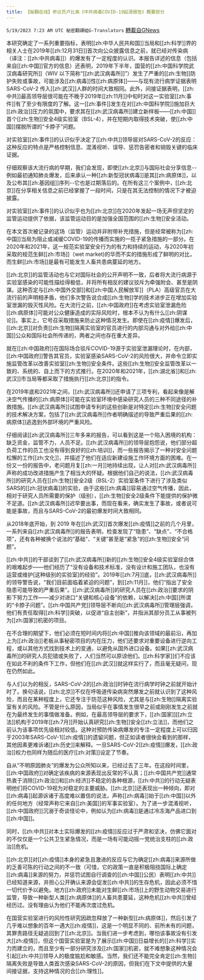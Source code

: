```yaml
---
title: 【秘翻在线】参议员卢比奥《中共病毒COVID-19起源报告》概要部分
---
```

`5/19/2023 7:23 AM UTC 秘密翻譯組G-Translators` [轉載自GNews](https://gnews.org/articles/1313368)

本研究确定了一系列重要指标，表明[[zh:中华人民共和国]]当局和[[zh:科学]]界的相关人士在2019年[[zh:12月31日]]首次向公众披露信息之前，就已经对传染病（译注：[[zh:中共病毒]]）的爆发有了一定程度的认识。本报告详述的信息（包括来自[[zh:中国]]官方的信息）还表明，2019年下半年，国营的[[zh:中国科学院武汉病毒研究所]]（WIV 以下简称“[[zh:武汉病毒所]]”）发生了严重的[[zh:生物]]防护失败或事故，可能涉及[[zh:病毒]]性[[zh:病原体]]——与现有流行病学证据表明 SARS-CoV-2 传入[[zh:武汉]]人群的时间大致相同。此外，间接证据表明，[[zh:中共]]最高领导层很可能在不晚于2019年[[zh:11月]]中旬时对这一实验室[[zh:事件]]有了至少有限度的了解。这一[[zh:事件]]发生在对[[zh:中国科学院]]施加巨大[[zh:政治]]压力的氛围中，要求其在[[zh:武汉病毒所]]建立新样板——[[zh:中国]]首个[[zh:生物]]安全4级实验室（BSL-4），并在短期内取得技术突破，使[[zh:中国]]摆脱所谓的“卡脖子”问题。

对实验室[[zh:事件]]的认识似乎决定了[[zh:中共]]领导层对SARS-CoV-2的反应：这种反应的特点是严格控制信息、混淆视听、误导、惩罚告密者和销毁关键的临床证据。

仔细观察该大流行病的早期，我们会发现，即使[[zh:北京]]与国际社会分享信息\--例如最初通知肺炎爆发，后来承认一种[[zh:新型冠状病毒]]是其[[zh:病原体]]，以及公布其[[zh:基因组]]序列\--它也是过期落后的。在所有这三个案例中，[[zh:北京]]在分享相关信息之前已经掌握了一段时间，只是在其无法控制的情况下才被迫披露。

对实验室[[zh:事件]]的认识似乎也为[[zh:北京]]在2020年发起一场无声但坚定的监管运动提供了依据，该监管运动目的是加强全国范围的[[zh:生物]]安全活动。

在本文首次被记录的这场（监管）运动并非附带补充措施，但是经常被称为[[zh:中国]]当局为阻止或减缓COVID-19的传播而实施的一揽子紧急措施的一部分。在2020年和2021年，这一规范实验室安全行为的有力和持续的运动，与2020年初采取的规范生鲜[[zh:市场]]（wet market)的华而不实的措施形成了鲜明的对比，而生鲜[[zh:市场]]是最有可能发生人畜共患病蔓延的地方。

[[zh:北京]]的监管活动也与它对国际社会的公开声明不一致，后者将大流行病源于实验室感染的可能性描绘得极低，并将所有相反的建议驳斥为牵强附会、甚至是阴谋。这种否定与[[zh:中国外交部]]和[[zh:中国人民解放军]]（PLA）高级官员在大流行前的声明相矛盾，他们多次警告说合成[[zh:生物]]学的技术进步正在增加实验室泄漏的毁灭性风险。在大流行之前，[[zh:中国政府]]在考虑实验室泄漏危险[[zh:病原体]]可能对公众健康造成的实际风险时，根本不认为有什么[[zh:阴谋论]]。事实上，它号召采取措施来防止这种情况发生。即使在[[zh:疫情]]爆发后，[[zh:北京]]对负责[[zh:生物]]隔离实验室的官员进行的内部沟通与对外给[[zh:中国]]公众和国际社会所传递的，两者之间也存在重大差异。

就在[[zh:中国政府]]在国际场合驳斥COVID-19源于实验室泄漏理论时，在内部，[[zh:中国政府]]警告其官员，实验室感染SARS-CoV-2的风险很大，并命令立即实施监管改革以改善实验室[[zh:生物]]安全条件。这些[[zh:生物]]安全监管改革以一致的、系统的、自上而下的方式推行。在2020年和2021年，[[zh:湖北省]]和[[zh:武汉]]市当局等都采取了措施执行[[zh:北京]]的指令。

在2019年底和2021年之间，[[zh:武汉病毒所]]还申请了三项专利，看起来像是解决空气传播的[[zh:病原体]]可能在实验室环境中感染研究人员的三种不同途径的补救措施。[[zh:武汉病毒所]]试图申请专利的这些创新是对特定[[zh:生物]]安全问题的技术解决方案，包括了[[zh:武汉病毒所]]作者明确描述的导致严重后果的[[zh:病原体]]逃逸到外部环境的严重风险。

仔细阅读[[zh:武汉病毒所]]三年多来的报告，可以看到这是一个陷入困境的机构：缺乏资金，监管不力，人员不足。[[zh:武汉病毒所]]的领导层抱怨说，他们部分超负荷工作的员工也没有得到良好的[[zh:培训]]，而一些报告揭示了一种对安全问题松懈的工作[[zh:文化]]，并描述了他们在适应新建设施工作环境方面的困难。在一份又一份的报告中，老问题月复[[zh:一月]]地持续出现，让人对[[zh:武汉病毒所]]声称的成功改进措施产生了相当大的怀疑。根据他们自己的说法，[[zh:武汉病毒所]]的研究人员在[[zh:生物]]安全2级（BSL-2）实验室条件下进行了涉及类似SARS的[[zh:冠状病毒]]的实验，由于这些[[zh:病毒]]容易通过空气传播，因此，相对于研究人员所需要的保护（级别），[[zh:生物]]安全2级条件下能提供的保护微不足道。[[zh:武汉病毒所]]迟早要出事，而现在看来，确实发生了事故，或者说可能是事故，而且与SARS-CoV-2的最初爆发时间大致相同。

从2018年底开始，到 2019 年在[[zh:武汉]]首次爆发[[zh:疫情]]之前的几个月里，一系列来自[[zh:武汉病毒所]]的报告表明，检查发现了“隐患”、“缺点”、“不合格项”，还有各种被换个说法的“基础”、“关键”甚至是“紧急”的[[zh:生物]]安全“问题”。

[[zh:中共]]的干部谈到了[[zh:武汉病毒所]]新的[[zh:生物]]安全4级实验室综合体的艰难起步——他们经历了“没有设备和技术标准，没有设计和施工团队，也没有运营或维护\[这种级别的实验室\]的经验”。2019年[[zh:7月]]底，[[zh:武汉病毒所]]的领导警告说，“我们目前面临着紧迫的问题”，到[[zh:11月]]，他们“指出了安全隐患可能导致的严重后果”。[[zh:武汉病毒所]]的研究人员在[[zh:政治]]要求的阴影下努力工作——减少对进口“关键和核心设备”的依赖，以解决[[zh:中国]]所谓的“卡脖子问题”。[[zh:中国共产党]]领导层不断向[[zh:武汉病毒所]]管理层强调，他们有责任取得[[zh:科学]]突破，以促进“自主创新”，并指派其部分员工从事被列为[[zh:国家]]机密的项目。

在不合理的期望下，他们必须在短时间内将[[zh:中国]]推向该领域的最前沿，再加上为[[zh:政治]]老板从事秘密项目的内在压力，他们还要求对重要设备进行逆向工程，或以其他方式找到技术上的变通，以避免从国外进口设备。如果[[zh:武汉病毒所]]的研究人员犯错或失败了，人们当然可以原谅他们。[[zh:科学家]]们不应该在如此不利的条件下工作，但他们在[[zh:武汉]]就这样实行了，而且毫无疑问，现在仍然如此。

与人们以为的相反，SARS-CoV-2的[[zh:政治]]时钟在流行病学时钟之前就开始计时了。换句话说，[[zh:北京]]不仅在呼吸道传染病突然爆发之前就认识到了这种风险，而且在某种程度上，它还专注于防范这种风险，尤其是与[[zh:生物]]隔离实验室有关的风险。不管是什么原因，当局似乎在事情发生很早之前或刚刚发生之前就在为最终发生的事情做准备。例如，在最高领导层的要求下，[[zh:国家]][[zh:立法]]机构于2019年[[zh:7月]]开始认真研究[[zh:生物]]安全[[zh:立法]]，而他们之前认为该事项优先级相对较低。这种对预防传染病爆发的专注一定程度上可以归因于2003年SARS-CoV-1[[zh:疫情]]的遗留问题，但正如读者很快会看到的那样，其他因素更难诉诸[[zh:历史]]来解释。一旦SARS-CoV-2[[zh:疫情]]爆发，[[zh:政治]]权力也同样为随后的医疗[[zh:对策]]设定了节奏。

自从“不明原因肺炎”的爆发为公众所知以来，已经过去了三年。在这段时间里，[[zh:中国政府]]对确定该疾病的来源表现出反常的不认真；[[zh:中国共产党]]通常热衷于消除[[zh:政治]]和[[zh:经济]]不稳定的各种根源，[[zh:中共]]的行动无疑表明他们将COVID-19视为对稳定的主要威胁。[[zh:北京]]还表现出一种倾向，即对[[zh:病毒]]起源诉诸于高度难以置信的说法，声称[[zh:病毒]]始于[[zh:中国]]以外的任何地方（经常声称它来自[[zh:美国]]的军事实验室）。为了进一步混淆视听，[[zh:中国政府]]沉溺于奇谈怪论中，例如认为[[zh:病毒]]是通过冷冻海产品进口到[[zh:中国]]。

同时，[[zh:中共]]对本土实际爆发的[[zh:疫情]]反应过于严肃和坚决，仿佛它面对的不仅仅是一个公共卫生紧急情况，而是一场有可能动摇一党统治支柱的[[zh:政治]]危机。

[[zh:北京]]对[[zh:疫情]]本身的紧急且激进的反应与它为确定[[zh:病毒]]来源所做的乏善可陈的行动之间的不一致（可惜，它的政策一直是积极阻挠国际上确定[[zh:病毒]]来源的努力，并惩罚试图自行调查的[[zh:中国]]公民）表明[[zh:中共]]已经知道来源，并担心公开确认来源会促发[[zh:中共]]的生存危机，因此必须不惜一切代价予以避免。地方[[zh:政府]]未能对生鲜[[zh:市场]]上的野生动物交易进行监管，导致一种新型人类[[zh:病原体]]的人畜共患蔓延，这种危机[[zh:中共]]曾经经历过。没有理由认为他们不能再次度过危机。

在国营实验室进行的风险性研究因疏忽释放了一种新型[[zh:病原体]]，然后引发了几乎难以想象的百年一遇大[[zh:疫情]]，这是一个明显不同的、前所未有的问题，其罪责路径无疑追回到了[[zh:北京]]。当我们进一步考虑到，哪怕该事故没有引发大[[zh:疫情]]，但这个国营实验室是为了展示[[zh:中国]]日益增长的[[zh:科学]]实力而建立的，而且至少有一部分研究涉及[[zh:国家]]机密，就不难想象这种情况会引起[[zh:中共]]领导人的极度尴尬和敏感。当然，我们还不能完全肯定[[zh:生物]]隔离失败是导致人类首次感染SARS-CoV-2的原因，但我们在下文中提供的大量间接证据，支持这种情况的合[[zh:理性]]。
